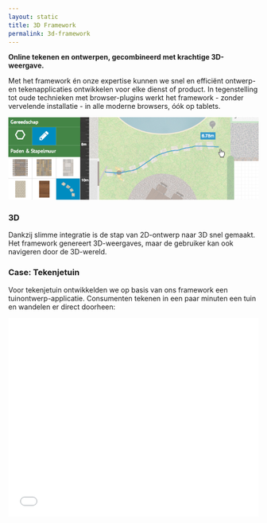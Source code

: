 ```yaml
---
layout: static
title: 3D Framework
permalink: 3d-framework
---
```


**Online tekenen en ontwerpen, gecombineerd met krachtige 3D-weergave.**

Met het framework én onze expertise kunnen we snel en efficiënt ontwerp- en tekenapplicaties ontwikkelen voor elke dienst of product. In tegenstelling tot oude technieken met browser-plugins werkt het framework - zonder vervelende installatie - in alle moderne browsers, óók op tablets.

![3d Tools](/img/portfolio/3d-tools.png)

### 3D

Dankzij slimme integratie is de stap van 2D-ontwerp naar 3D snel gemaakt. Het framework genereert 3D-weergaves, maar de gebruiker kan ook navigeren door de 3D-wereld.

### Case: Tekenjetuin

Voor tekenjetuin ontwikkelden we op basis van ons framework een tuinontwerp-applicatie. Consumenten tekenen in een paar minuten een tuin en wandelen er direct doorheen:

<iframe src="//player.vimeo.com/video/92336174?portrait=0&title=0&badge=0&byline=0" width="100%" height="400" frameborder="0" webkitallowfullscreen mozallowfullscreen allowfullscreen></iframe>
